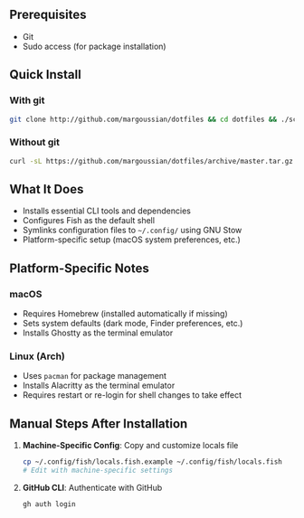 ## Prerequisites

- Git
- Sudo access (for package installation)

## Quick Install

### With git

```bash
git clone http://github.com/margoussian/dotfiles && cd dotfiles && ./scripts/setup.sh
```

### Without git

```bash
curl -sL https://github.com/margoussian/dotfiles/archive/master.tar.gz | tar xz && cd dotfiles-master && ./scripts/setup.sh
```

## What It Does

- Installs essential CLI tools and dependencies
- Configures Fish as the default shell
- Symlinks configuration files to `~/.config/` using GNU Stow
- Platform-specific setup (macOS system preferences, etc.)

## Platform-Specific Notes

### macOS
- Requires Homebrew (installed automatically if missing)
- Sets system defaults (dark mode, Finder preferences, etc.)
- Installs Ghostty as the terminal emulator

### Linux (Arch)
- Uses `pacman` for package management
- Installs Alacritty as the terminal emulator
- Requires restart or re-login for shell changes to take effect

## Manual Steps After Installation

1. **Machine-Specific Config**: Copy and customize locals file
   ```bash
   cp ~/.config/fish/locals.fish.example ~/.config/fish/locals.fish
   # Edit with machine-specific settings
   ```

2. **GitHub CLI**: Authenticate with GitHub
   ```bash
   gh auth login
   ```
